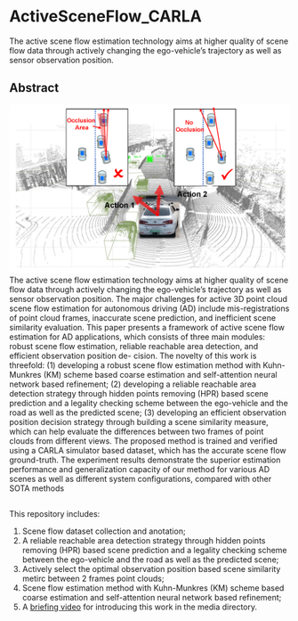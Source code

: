 # ActiveSceneFlow_CARLA
The active scene flow estimation technology aims at higher quality of scene flow data through actively changing the ego-vehicle’s trajectory as well as sensor observation position.

## Abstract
<img src="https://github.com/SJWang2015/ActiveSceneFlow_CARLA/blob/main/media/motivation.png" width="1000" />
The active scene flow estimation technology aims at higher quality of scene flow data through actively changing the 
ego-vehicle’s trajectory as well as sensor observation position.
The major challenges for active 3D point cloud scene flow
estimation for autonomous driving (AD) include mis-registrations
of point cloud frames, inaccurate scene prediction, and inefficient
scene similarity evaluation. This paper presents a framework of
active scene flow estimation for AD applications, which consists
of three main modules: robust scene flow estimation, reliable
reachable area detection, and efficient observation position de-
cision. The novelty of this work is threefold: (1) developing
a robust scene flow estimation method with Kuhn-Munkres
(KM) scheme based coarse estimation and self-attention neural
network based refinement; (2) developing a reliable reachable
area detection strategy through hidden points removing (HPR)
based scene prediction and a legality checking scheme between
the ego-vehicle and the road as well as the predicted scene;
(3) developing an efficient observation position decision strategy
through building a scene similarity measure, which can help
evaluate the differences between two frames of point clouds from
different views. The proposed method is trained and verified
using a CARLA simulator based dataset, which has the accurate
scene flow ground-truth. The experiment results demonstrate the
superior estimation performance and generalization capacity of
our method for various AD scenes as well as different system
configurations, compared with other SOTA methods

##
This repository includes:
1. Scene flow dataset collection and anotation;
2. A reliable reachable area detection strategy through hidden points removing (HPR) based scene prediction and a legality checking scheme between
the ego-vehicle and the road as well as the predicted scene;
3. Actively select the optimal observation position based scene similarity metirc between 2 frames point clouds;
4. Scene flow estimation method with Kuhn-Munkres (KM) scheme based coarse estimation and self-attention neural
network based refinement;
5. A [briefing video](https://github.com/SJWang2015/ActiveSceneFlow_CARLA/blob/main/media/1509_tip2_lr.mp4) for introducing this work in the media directory.


